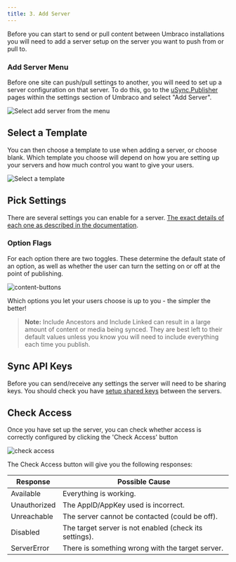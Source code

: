 ```yaml
---
title: 3. Add Server 
---
```


Before you can start to send or pull content between Umbraco installations you will need to add a server setup on the server you want to push from or pull to. 

### Add Server Menu
Before one site can push/pull settings to another, you will need to set up a server configuration on that server. To do this, go to the [uSync.Publisher](../../introduction/publisher) pages within the settings section of Umbraco and select "Add Server".

![Select add server from the menu](menu-add-server.png)


## Select a Template
You can then choose a template to use when adding a server, or choose blank. Which template you choose will depend on how you are setting up your servers and how much control you want to give your users. 

![Select a template](add-server-templates.png)

## Pick Settings 
There are several settings you can enable for a server. [The exact details of each one as described in the documentation](#). 

### Option Flags
For each option there are two toggles. These determine the default state of an option, as well as whether the user can turn the setting on or off at the point of publishing. 

![content-buttons](content-options.png)

Which options you let your users choose is up to you - the simpler the better!

> __Note:__ Include Ancestors and Include Linked can result in a large amount of content or media being synced. They are best left to their default values unless you know you will need to include everything each time you publish.

## Sync API Keys
Before you can send/receive any settings the server will need to be sharing keys. You should check you have [setup shared keys](sharekeys) between the servers.

## Check Access
Once you have set up the server, you can check whether access is correctly configured by clicking the 'Check Access' button

![check access](check-access.gif)

The Check Access button will give you the following responses: 

Response | Possible Cause
---------|---------------
Available | Everything is working.
Unauthorized | The AppID/AppKey used is incorrect.
Unreachable | The server cannot be contacted (could be off).
Disabled | The target server is not enabled (check its settings).
ServerError | There is something wrong with the target server.




